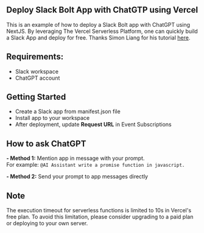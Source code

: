 ## Deploy Slack Bolt App with ChatGTP using Vercel

This is an example of how to deploy a Slack Bolt app with ChatGPT using NextJS. By leveraging The Vercel Serverless Platform, one can quickly build a Slack App and deploy for free.
Thanks Simon Liang for his tutorial [here](https://www.divby0.io/posts/slack-bot-vercel-nextjs).

## Requirements:
- Slack workspace
- ChatGPT account

## Getting Started
- Create a Slack app from manifest.json file
- Install app to your workspace
- After deployment, update **Request URL** in Event Subscriptions

## How to ask ChatGPT
**- Method 1:** Mention app in message with your prompt.</br>
For example: `@AI Assistant write a promise function in javascript.`

**- Method 2:** Send your prompt to app messages directly

## Note
The execution timeout for serverless functions is limited to 10s in Vercel's free plan. To avoid this limitation, please consider upgrading to a paid plan or deploying to your own server.
